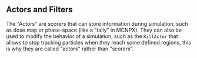 ## Actors and Filters

The "Actors" are scorers that can store information during simulation, such as dose map or phase-space (like a "tally" in MCNPX). They can also be used to modify the behavior of a simulation, such as the `KillActor` that allows to stop tracking particles when they reach some defined regions, this is why they are called "actors" rather than "scorers".
